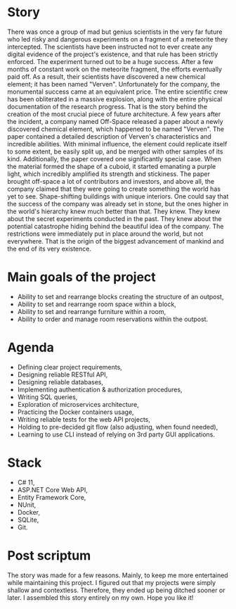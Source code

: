 # Story

There was once a group of mad but genius scientists in the very far future who led risky and dangerous experiments on a fragment of a meteorite they intercepted. The scientists have been instructed not to ever create any digital evidence of the project's existence, and that rule has been strictly enforced. The experiment turned out to be a huge success. After a few months of constant work on the meteorite fragment, the efforts eventually paid off. As a result, their scientists have discovered a new chemical element; it has been named "Verven". Unfortunately for the company, the monumental success came at an equivalent price. The entire scientific crew has been obliterated in a massive explosion, along with the entire physical documentation of the research progress. That is the story behind the creation of the most crucial piece of future architecture. A few years after the incident, a company named Off-Space released a paper about a newly discovered chemical element, which happened to be named "Verven". The paper contained a detailed description of Verven's characteristics and incredible abilities. With minimal influence, the element could replicate itself to some extent, be easily split up, and be merged with other samples of its kind. Additionally, the paper covered one significantly special case. When the material formed the shape of a cuboid, it started emanating a purple light, which incredibly amplified its strength and stickiness. The paper brought off-space a lot of contributors and investors, and above all, the company claimed that they were going to create something the world has yet to see. Shape-shifting buildings with unique interiors. One could say that the success of the company was already set in stone, but the ones higher in the world's hierarchy knew much better than that. They knew. They knew about the secret experiments conducted in the past. They knew about the potential catastrophe hiding behind the beautiful idea of the company. The restrictions were immediately put in place around the world, but not everywhere. That is the origin of the biggest advancement of mankind and the end of its very existence.

# Main goals of the project

<ul>
  <li>Ability to set and rearrange blocks creating the structure of an outpost,</li>
  <li>Ability to set and rearrange room space within a block,</li>
  <li>Ability to set and rearrange furniture within a room,</li>
  <li>Ability to order and manage room reservations within the outpost.</li>
</ul>

# Agenda

<ul>
  <li>Defining clear project requirements,</li>
  <li>Designing reliable RESTful API,</li>
  <li>Designing reliable databases,</li>
  <li>Implementing authentication & authorization procedures,</li>
  <li>Writing SQL queries,</li>
  <li>Exploration of microservices architecture,</li>
  <li>Practicing the Docker containers usage,</li>
  <li>Writing reliable tests for the web API projects,</li>
  <li>Holding to pre-decided git flow (also adjusting, when found needed),</li>
  <li>Learning to use CLI instead of relying on 3rd party GUI applications.</li>
</ul>

# Stack

<ul>
  <li>C# 11,</li>
  <li>ASP.NET Core Web API,</li>
  <li>Entity Framework Core,</li>
  <li>NUnit,</li>
  <li>Docker,</li>
  <li>SQLite,</li>
  <li>Git.</li>
</ul>

# Post scriptum

The story was made for a few reasons. Mainly, to keep me more entertained while maintaining this project. I figured out that my projects were simply shallow and contextless. Therefore, they ended up being ditched sooner or later. I assembled this story entirely on my own. Hope you like it!
